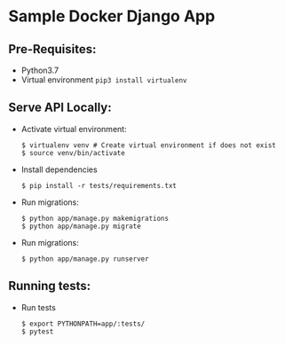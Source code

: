 # Sample Docker Django App

## Pre-Requisites:
- Python3.7
- Virtual environment `pip3 install virtualenv`

## Serve API Locally:
- Activate virtual environment:
	```ssh
	$ virtualenv venv # Create virtual environment if does not exist
	$ source venv/bin/activate
	```

- Install dependencies
	```ssh
	$ pip install -r tests/requirements.txt
	```

- Run migrations:
	```ssh
	$ python app/manage.py makemigrations
	$ python app/manage.py migrate
	```

- Run migrations:
	```ssh
	$ python app/manage.py runserver
	```

## Running tests:

- Run tests
	```ssh
	$ export PYTHONPATH=app/:tests/
	$ pytest
	```
